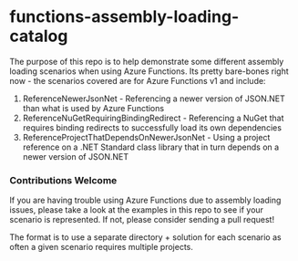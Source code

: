 # functions-assembly-loading-catalog
The purpose of this repo is to help demonstrate some different assembly loading scenarios when using Azure Functions. Its pretty bare-bones right now - the scenarios covered are for Azure Functions v1 and include:

1. ReferenceNewerJsonNet - Referencing a newer version of JSON.NET than what is used by Azure Functions
2. ReferenceNuGetRequiringBindingRedirect - Referencing a NuGet that requires binding redirects to successfully load its own dependencies
3. ReferenceProjectThatDependsOnNewerJsonNet - Using a project reference on a .NET Standard class library that in turn depends on a newer version of JSON.NET

### Contributions Welcome

If you are having trouble using Azure Functions due to assembly loading issues, please take a look at the examples in this repo to see if your scenario is represented. If not, please consider sending a pull request!

The format is to use a separate directory + solution for each scenario as often a given scenario requires multiple projects.
